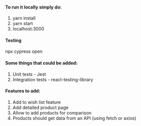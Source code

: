 #### To run it locally simply do:
1. yarn install
2. yarn start
3. localhost:3000


#### Testing
npx cypress open


#### Some things that could be added:
1. Unit tests - Jest
2. Integration tests - react-testing-library


#### Features to add:
1. Add to wish list feature
2. Add detailed product page
3. Allow to add products for comparison
4. Products should get data from an API (using fetch or axios)